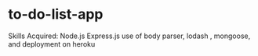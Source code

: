 # to-do-list-app
Skills Acquired: Node.js Express.js use of body parser, lodash , mongoose, and deployment on heroku

